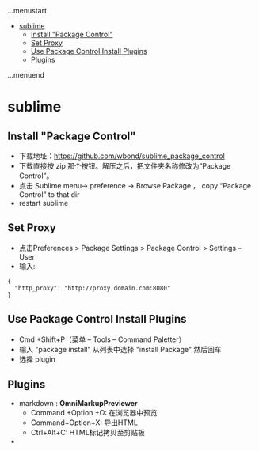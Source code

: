 ...menustart

- [sublime](#348c880664f2e1458b899ced2a3518e6)
    - [Install "Package Control"](#9b170543939c6cd7f1429de2594d607c)
    - [Set Proxy](#16f3f1badf0bd7511a11113a33732008)
    - [Use Package Control Install Plugins](#ba3b64da711156e4984775335117b21d)
    - [Plugins](#bb38096ab39160dc20d44f3ea6b44507)

...menuend


<h2 id="348c880664f2e1458b899ced2a3518e6"></h2>


# sublime 

<h2 id="9b170543939c6cd7f1429de2594d607c"></h2>


## Install "Package Control"

- 下载地址：https://github.com/wbond/sublime_package_control
- 下载直接按 zip 那个按钮。解压之后，把文件夹名称修改为“Package Control”。
- 点击 Sublime menu-> preference -> Browse Package ， copy “Package Control” to that dir
- restart sublime

<h2 id="16f3f1badf0bd7511a11113a33732008"></h2>


## Set Proxy

- 点击Preferences > Package Settings > Package Control > Settings – User
- 输入:

```
{
  "http_proxy": "http://proxy.domain.com:8080"
}

```
   

<h2 id="ba3b64da711156e4984775335117b21d"></h2>


## Use Package Control Install Plugins

- Cmd +Shift+P（菜单 – Tools – Command Paletter）
- 输入 "package install" 从列表中选择 "install Package" 然后回车
- 选择 plugin

<h2 id="bb38096ab39160dc20d44f3ea6b44507"></h2>


## Plugins

- markdown : **OmniMarkupPreviewer**
    - Command +Option +O: 在浏览器中预览
    - Command+Option+X: 导出HTML
    - Ctrl+Alt+C: HTML标记拷贝至剪贴板 
- 
  
